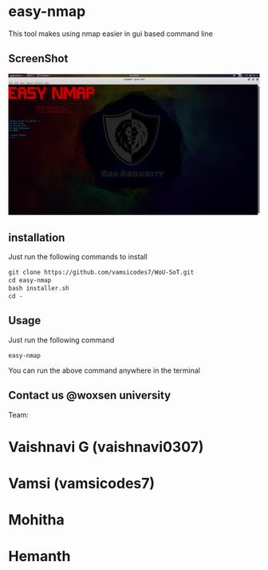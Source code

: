  # easy-nmap
This tool makes using nmap easier in gui based command line 
## ScreenShot
![salam](./screen.png)
## installation
Just run the following commands to install
```
git clone https://github.com/vamsicodes7/WoU-SoT.git
cd easy-nmap
bash installer.sh
cd -
```
## Usage
Just run the following command
```
easy-nmap
```
You can run the above command anywhere in the terminal
## Contact us @woxsen university
Team:
# Vaishnavi G (vaishnavi0307)
# Vamsi (vamsicodes7)
# Mohitha
# Hemanth
